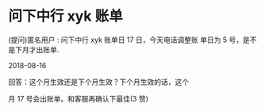 # 问下中行 xyk 账单

(提问)匿名用户 : 问下中行 xyk 账单日 17 日，今天电话调整账 单日为 5 号，是不是下月才出账单.

2018-08-16

回答：这个月生效还是下个月生效？下个月生效的话，这个

月 17 号会出账单。和客服再确认下最佳(3 赞)